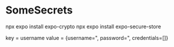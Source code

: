 # SomeSecrets

npx expo install expo-crypto
npx expo install expo-secure-store



key = username
value = {username=", password=", credentials=[]}